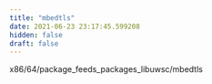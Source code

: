 ```yaml
---
title: "mbedtls"
date: 2021-06-23 23:17:45.599208
hidden: false
draft: false
---
```


x86/64/package_feeds_packages_libuwsc/mbedtls

